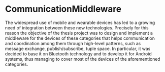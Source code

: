 # CommunicationMiddleware

The widespread use of mobile and wearable devices has led to a growing need of integration between these new technologies. Precisely for this reason the objective of the thesis project was to design and implement a middleware for the devices of these categories that helps communication and coordination among them through high-level patterns, such as message exchange, publish/subscribe, tuple space. In particular, it was decided to base it on Bluetooth technology and to develop it for Android systems, thus managing to cover most of the devices of the aforementioned categories.
